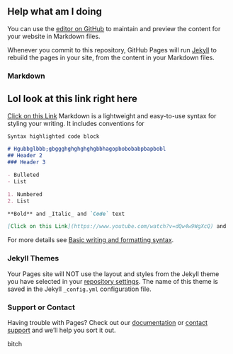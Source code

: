 ## Help what am I doing

You can use the [editor on GitHub](https://github.com/StarlightReactor/starlightreactor.github.io/edit/main/README.md) to maintain and preview the content for your website in Markdown files.

Whenever you commit to this repository, GitHub Pages will run [Jekyll](https://jekyllrb.com/) to rebuild the pages in your site, from the content in your Markdown files.

### Markdown
## Lol look at this link right here
[Click on this Link](https://www.youtube.com/watch?v=dQw4w9WgXcQ)
Markdown is a lightweight and easy-to-use syntax for styling your writing. It includes conventions for

```markdown
Syntax highlighted code block

# Hgubbglbbb;gbggghghghghghgbbhagopbobobabpbapbobl
## Header 2
### Header 3

- Bulleted
- List

1. Numbered
2. List

**Bold** and _Italic_ and `Code` text

[Click on this Link](https://www.youtube.com/watch?v=dQw4w9WgXcQ) and ![Image](src)
```

For more details see [Basic writing and formatting syntax](https://docs.github.com/en/github/writing-on-github/getting-started-with-writing-and-formatting-on-github/basic-writing-and-formatting-syntax).

### Jekyll Themes

Your Pages site will NOT use the layout and styles from the Jekyll theme you have selected in your [repository settings](https://github.com/StarlightReactor/starlightreactor.github.io/settings/pages). The name of this theme is saved in the Jekyll `_config.yml` configuration file.

### Support or Contact

Having trouble with Pages? Check out our [documentation](https://docs.github.com/categories/github-pages-basics/) or [contact support](https://support.github.com/contact) and we’ll help you sort it out.







bitch
